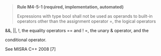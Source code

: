 > **Rule M4-5-1 (required, implementation, automated)**
>
> Expressions with type bool shall not be used as operands to built-in
> operators other than the assignment operator =, the logical operators

&&, ||, !, the equality operators == and ! =, the unary & operator, and the

conditional operator.

See MISRA C++ 2008 [7]
